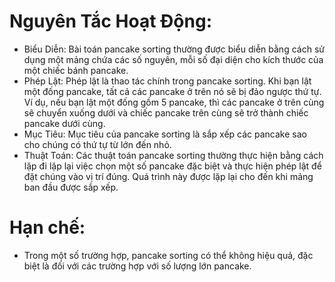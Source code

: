# Nguyên Tắc Hoạt Động:

- Biểu Diễn: Bài toán pancake sorting thường được biểu diễn bằng cách sử dụng một mảng chứa các số nguyên, mỗi số đại diện cho kích thước của một chiếc bánh pancake.
- Phép Lật: Phép lật là thao tác chính trong pancake sorting. Khi bạn lật một đống pancake, tất cả các pancake ở trên nó sẽ bị đảo ngược thứ tự. Ví dụ, nếu bạn lật một đống gồm 5 pancake, thì các pancake ở trên cùng sẽ chuyển xuống dưới và chiếc pancake trên cùng sẽ trở thành chiếc pancake dưới cùng.
- Mục Tiêu: Mục tiêu của pancake sorting là sắp xếp các pancake sao cho chúng có thứ tự từ lớn đến nhỏ.
- Thuật Toán: Các thuật toán pancake sorting thường thực hiện bằng cách lặp đi lặp lại việc chọn một số pancake đặc biệt và thực hiện phép lật để đặt chúng vào vị trí đúng. Quá trình này được lặp lại cho đến khi mảng ban đầu được sắp xếp.

# Hạn chế:

- Trong một số trường hợp, pancake sorting có thể không hiệu quả, đặc biệt là đối với các trường hợp với số lượng lớn pancake.
